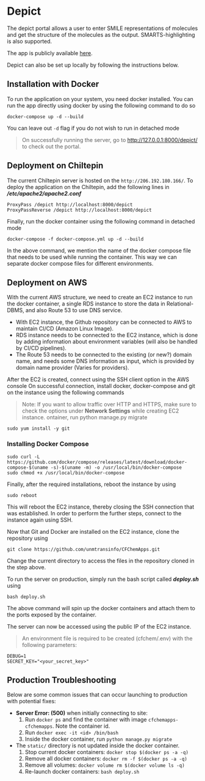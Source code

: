 # Depict
The depict portal allows a user to enter SMILE representations of molecules and get the structure of the molecules as the output. SMARTS-highlighting is also supported. 


The app is publicly available [here](http://3.145.25.193/depict/). 

Depict can also be set up locally by following the instructions below.

## Installation with Docker
To run the application on your system, you need docker installed. You can run the app directly using docker by using the following command to do so

    docker-compose up -d --build 
    
You can leave out `-d` flag if you do not wish to run in detached mode

> On successfully running the server, go to http://127.0.0.1:8000/depict/ to check out the portal.


## Deployment on Chiltepin
The current Chiltepin server is hosted on the `http://206.192.180.166/`. To deploy the application on the Chiltepin, add the following lines in ***/etc/apache2/apache2.conf***

    ProxyPass /depict http://localhost:8000/depict
    ProxyPassReverse /depict http://localhost:8000/depict

Finally, run the docker container using the following command in detached mode

    docker-compose -f docker-compose.yml up -d --build
In the above command, we mention the name of the docker compose file that needs to be used while running the container. This way we can separate docker compose files for different environments. 

## Deployment on AWS
With the current AWS structure, we need to create an EC2 instance to run the docker container, a single RDS instance to store the data in Relational-DBMS, and also Route 53 to use DNS service.

 - With EC2 instance, the Github repository can be connected to AWS to
   maintain CI/CD (Amazon Linux Image). 
 - RDS instance needs to be connected to the EC2 instance, which is done
   by adding information about environment variables (will also be
   handled by CI/CD pipelines).
 - The Route 53 needs to be connected to the existing (or new?) domain name, and needs some DNS information as input, which is provided by domain name provider (Varies for providers).

After the EC2 is created, connect using the SSH client option in the AWS console
On successful connection, install docker, docker-compose and git on the instance using the following commands

> Note: If you want to allow traffic over HTTP and HTTPS, make sure to check the options under **Network Settings** while creating EC2 instance.
ontainer, run python manage.py migrate

    sudo yum install -y git

### Installing Docker Compose

    sudo curl -L https://github.com/docker/compose/releases/latest/download/docker-compose-$(uname -s)-$(uname -m) -o /usr/local/bin/docker-compose
    sudo chmod +x /usr/local/bin/docker-compose

Finally, after the required installations, reboot the instance by using

    sudo reboot
    
This will reboot the EC2 instance, thereby closing the SSH connection that was established. 
In order to perform the further steps, connect to the instance again using SSH.

Now that Git and Docker are installed on the EC2 instance, clone the repository using 

    git clone https://github.com/unmtransinfo/CFChemApps.git
Change the current directory to access the files in the repository cloned in the step above. 

To run the server on production, simply run the bash script called ***deploy.sh*** using

    bash deploy.sh
    
The above command will spin up the docker containers and attach them to the ports exposed by the container. 

The server can now be accessed using the public IP of the EC2 instance.

> An environment file is required to be created (cfchem/.env) with the following parameters:
```
DEBUG=1
SECRET_KEY="<your_secret_key>"
```

## Production Troubleshooting
Below are some common issues that can occur launching to production with potential fixes:
* **Server Error: (500)** when initially connecting to site:
    1. Run `docker ps` and find the container with image `cfchemapps-cfchemapps`. Note the container id.
    2. Run `docker exec -it <id> /bin/bash`
    3. Inside the docker container, run `python manage.py migrate`
* The `static/` directory is not updated inside the docker container.
    1. Stop current docker containers: `docker stop $(docker ps -a -q)`
    2. Remove all docker containers: `docker rm -f $(docker ps -a -q)`
    3. Remove all volumes: `docker volume rm $(docker volume ls -q)`
    4. Re-launch docker containers: `bash deploy.sh`